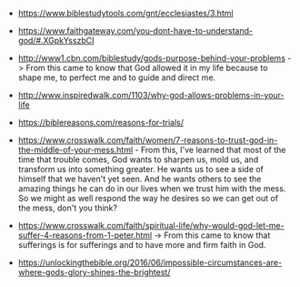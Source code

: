 - https://www.biblestudytools.com/gnt/ecclesiastes/3.html

- https://www.faithgateway.com/you-dont-have-to-understand-god/#.XGpkYsszbCI

- http://www1.cbn.com/biblestudy/gods-purpose-behind-your-problems -> From this came to know that God allowed it in my life because to shape me, to perfect me and to guide and direct me.

- http://www.inspiredwalk.com/1103/why-god-allows-problems-in-your-life

- https://biblereasons.com/reasons-for-trials/

- https://www.crosswalk.com/faith/women/7-reasons-to-trust-god-in-the-middle-of-your-mess.html - From this, I've learned that most of the time that trouble comes, God wants to sharpen us, mold us, and transform us into something greater. He wants us to see a side of himself that we haven't yet seen. And he wants others to see the amazing things he can do in our lives when we trust him with the mess. So we might as well respond the way he desires so we can get out of the mess, don't you think?

- https://www.crosswalk.com/faith/spiritual-life/why-would-god-let-me-suffer-4-reasons-from-1-peter.html -> From this came to know that sufferings is for sufferings and to have more and firm faith in God.

- https://unlockingthebible.org/2016/06/impossible-circumstances-are-where-gods-glory-shines-the-brightest/


